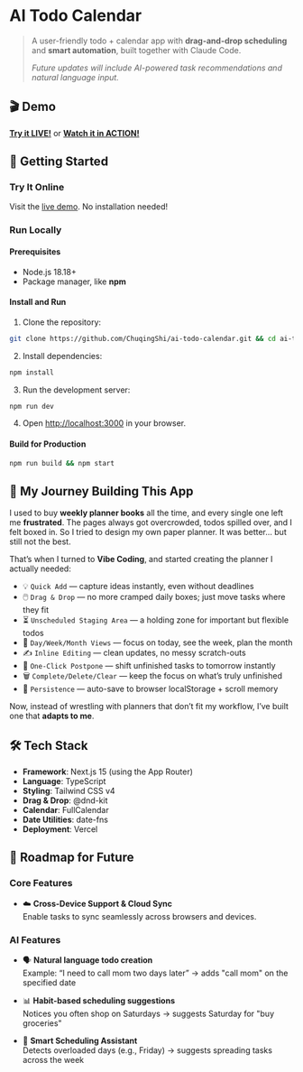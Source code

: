 # AI Todo Calendar

> A user-friendly todo + calendar app with **drag-and-drop scheduling** and **smart automation**, built together with Claude Code.
>
> *Future updates will include AI-powered task recommendations and natural language input.*



## 🎬 Demo
**[Try it LIVE!](https://ai-todo-calendar-lk01ljxyo-chuqings-projects.vercel.app/todos)** or **[Watch it in ACTION!](https://github.com/user-attachments/assets/b29d74e4-2863-404a-bc8d-1bb9b8db6032)**



## 🚀 Getting Started

### Try It Online
Visit the [live demo](https://ai-todo-calendar-lk01ljxyo-chuqings-projects.vercel.app/todos). No installation needed!

### Run Locally

#### Prerequisites
- Node.js 18.18+
- Package manager, like **npm**

#### Install and Run
1. Clone the repository:
```bash
git clone https://github.com/ChuqingShi/ai-todo-calendar.git && cd ai-todo-calendar
```

2. Install dependencies:
```bash
npm install
```

3. Run the development server:
```bash
npm run dev
```

4. Open [http://localhost:3000](http://localhost:3000) in your browser.

#### Build for Production

```bash
npm run build && npm start
```



## 🌱 My Journey Building This App  

I used to buy **weekly planner books** all the time, and every single one left me **frustrated**. The pages always got overcrowded, todos spilled over, and I felt boxed in.  So I tried to design my own paper planner. It was better… but still not the best.  

That’s when I turned to **Vibe Coding**, and started creating the planner I actually needed:  

- 💡 `Quick Add` — capture ideas instantly, even without deadlines  
- 🖱️ `Drag & Drop` — no more cramped daily boxes; just move tasks where they fit  
- ⏳ `Unscheduled Staging Area` — a holding zone for important but flexible todos  
- 📆 `Day/Week/Month Views` — focus on today, see the week, plan the month  
- ✍️ `Inline Editing` — clean updates, no messy scratch-outs  
- 🔁 `One-Click Postpone` — shift unfinished tasks to tomorrow instantly  
- 🗑️ `Complete/Delete/Clear` — keep the focus on what’s truly unfinished  
- 💾 `Persistence` — auto-save to browser localStorage + scroll memory

Now, instead of wrestling with planners that don’t fit my workflow, I’ve built one that **adapts to me**.  



## 🛠️ Tech Stack

- **Framework**: Next.js 15 (using the App Router)
- **Language**: TypeScript
- **Styling**: Tailwind CSS v4
- **Drag & Drop**: @dnd-kit
- **Calendar**: FullCalendar
- **Date Utilities**: date-fns
- **Deployment**: Vercel



## 📝 Roadmap for Future

### Core Features
- ☁️ **Cross-Device Support & Cloud Sync**  
  Enable tasks to sync seamlessly across browsers and devices.

### AI Features
- 🗣️ **Natural language todo creation**  
  Example: “I need to call mom two days later” → adds "call mom" on the specified date  

- 📊 **Habit-based scheduling suggestions**  
  Notices you often shop on Saturdays → suggests Saturday for "buy groceries"  

- 🤖 **Smart Scheduling Assistant**  
  Detects overloaded days (e.g., Friday) → suggests spreading tasks across the week  

